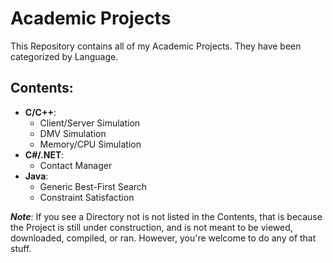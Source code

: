 Academic Projects
=================

This Repository contains all of my Academic Projects. They have been categorized by Language.

Contents:
---------
 - **C/C++**:
    - Client/Server Simulation
    - DMV Simulation
    - Memory/CPU Simulation
 - **C#/.NET**:
    - Contact Manager
 - **Java**:
    - Generic Best-First Search
    - Constraint Satisfaction

***Note***: If you see a Directory not is not listed in the Contents, that is because the Project is still under construction, and is not meant to be viewed, downloaded, compiled, or ran. However, you're welcome to do any of that stuff.
